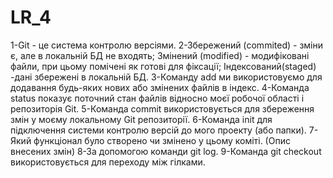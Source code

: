 # LR_4
1-Git - це система контролю версіями. 
2-Збережений (commited) - зміни є, але в локальній БД не входять; 
Змінений (modified) - модифіковані файли, при цьому помічені як готові для фіксації; 
Індексований(staged) -дані збережені в локальній БД. 
3-Команду add ми використовуємо для додавання будь-яких нових або змінених файлів в індекс. 
4-Команда status показує поточний стан файлів відносно моєї робочої області і репозиторія Git.
5-Команда commit використовується для збереження змін у моєму локальному Git репозиторії. 
6-Команда init для підключення системи контролю версій до мого проекту (або папки). 
7-Який функціонал було створено чи змінено у цьому коміті. (Опис внесених змін) 
8-За допомогою команди git log.
9-Команда git checkout використовується для переходу між гілками.
